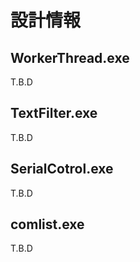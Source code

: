 # 設計情報

## WorkerThread.exe

T.B.D

## TextFilter.exe

T.B.D

## SerialCotrol.exe

T.B.D

## comlist.exe

T.B.D
